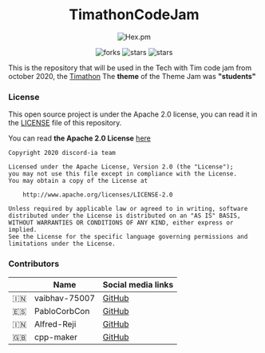<h1 align="center">TimathonCodeJam</h1>
<p align="center"><img alt="Hex.pm" src="https://img.shields.io/hexpm/l/plug?color=green&label=LICENSE"></p>
<p align="center">
    <img alt="forks" src="https://img.shields.io/github/forks/vaibhav-75007/TimathonCodeJamOct?label=Forks&style=social"/>
    <img alt="stars" src="https://img.shields.io/github/stars/vaibhav-75007/TimathonCodeJamOct?style=social"/>
    <img alt="stars" src="https://img.shields.io/github/watchers/vaibhav-75007/TimathonCodeJamOct?style=social"/>
</p>

This is the repository that will be used in the Tech with Tim code jam from october 2020, the [Timathon](https://twtcodejam.net/)
The **theme** of the Theme Jam was **"students"**

### License
This open source project is under the Apache 2.0 license, you can read it in the [LICENSE](https://github.com/vaibhav-75007/TimathonCodeJamOct/blob/main/LICENSE) file of this repository.

You can read **the Apache 2.0 License** [here](https://www.apache.org/licenses/LICENSE-2.0)
```
Copyright 2020 discord-ia team

Licensed under the Apache License, Version 2.0 (the "License");
you may not use this file except in compliance with the License.
You may obtain a copy of the License at

    http://www.apache.org/licenses/LICENSE-2.0

Unless required by applicable law or agreed to in writing, software
distributed under the License is distributed on an "AS IS" BASIS,
WITHOUT WARRANTIES OR CONDITIONS OF ANY KIND, either express or implied.
See the License for the specific language governing permissions and
limitations under the License.
```
### Contributors
|  | Name | Social media links |
|--|------|--------------------|
|🇮🇳| vaibhav-75007 | [GitHub](https://github.com/vaibhav-75007) |
|🇪🇸| PabloCorbCon | [GitHub](https://github.com/PabloCorbCon) |
|🇮🇳| Alfred-Reji | [GitHub](https://github.com/Alfred-Reji) |
|🇬🇧| cpp-maker| [GitHub](https://github.com/cpp-maker) |
